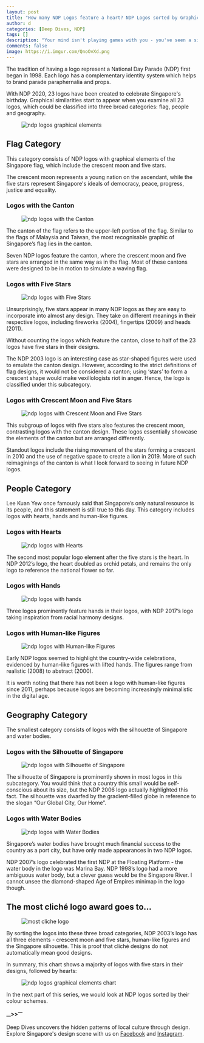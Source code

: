 ```yaml
---
layout: post
title: "How many NDP Logos feature a heart? NDP Logos sorted by Graphical Elements"
author: d
categories: [Deep Dives, NDP]
tags: []
description: "Your mind isn't playing games with you - you've seen a similar NDP logo years ago."
comments: false
image: https://i.imgur.com/QnoOvXd.png
---
```


The tradition of having a logo represent a National Day Parade (NDP) first began in 1998. Each logo has a complementary identity system which helps to brand parade paraphernalia and props. 

With NDP 2020, 23 logos have been created to celebrate Singapore's birthday. Graphical similarities start to appear when you examine all 23 logos, which could be classified into three broad categories: flag, people and geography. 

<figure>
<img src="https://i.imgur.com/AqDG2I7.png" alt="ndp logos graphical elements">
</figure>

<h2>Flag Category</h2>
This category consists of NDP logos with graphical elements of the Singapore flag, which include the crescent moon and five stars. 

The crescent moon represents a young nation on the ascendant, while the five stars represent Singapore's ideals of democracy, peace, progress, justice and equality.

<h3>Logos with the Canton</h3>
<figure>
<img src="https://i.imgur.com/eU49lzu.png" alt="ndp logos with the Canton">
</figure>
The canton of the flag refers to the upper-left portion of the flag. Similar to the flags of Malaysia and Taiwan, the most recognisable graphic of Singapore’s flag lies in the canton. 

Seven NDP logos feature the canton, where the crescent moon and five stars are arranged in the same way as in the flag. Most of these cantons were designed to be in motion to simulate a waving flag. 

<h3>Logos with Five Stars</h3>
<figure>
<img src="https://i.imgur.com/NrQHAXx.png" alt="ndp logos with Five Stars">
</figure>
Unsurprisingly, five stars appear in many NDP logos as they are easy to incorporate into almost any design. They take on different meanings in their respective logos, including fireworks (2004), fingertips (2009) and heads (2011).

Without counting the logos which feature the canton, close to half of the 23 logos have five stars in their designs. 

The NDP 2003 logo is an interesting case as star-shaped figures were used to emulate the canton design. However, according to the strict definitions of flag designs, it would not be considered a canton; using ‘stars’ to form a crescent shape would make vexillologists riot in anger. Hence, the logo is classified under this subcategory.

<h3>Logos with Crescent Moon and Five Stars</h3>
<figure>
<img src="https://i.imgur.com/EwEkJID.png" alt="ndp logos with Crescent Moon and Five Stars">
</figure>
This subgroup of logos with five stars also features the crescent moon, contrasting logos with the canton design. These logos essentially showcase the elements of the canton but are arranged differently. 

Standout logos include the rising movement of the stars forming a crescent in 2010 and the use of negative space to create a lion in 2019. More of such reimaginings of the canton is what I look forward to seeing in future NDP logos. 

<h2>People Category</h2>
Lee Kuan Yew once famously said that Singapore’s only natural resource is its people, and this statement is still true to this day. This category includes logos with hearts, hands and human-like figures.

<h3>Logos with Hearts</h3>
<figure>
<img src="https://i.imgur.com/Q4YDzXl.png" alt="ndp logos with Hearts">
</figure>
The second most popular logo element after the five stars is the heart. In NDP 2012’s logo, the heart doubled as orchid petals, and remains the only logo to reference the national flower so far. 

<h3>Logos with Hands</h3>
<figure>
<img src="https://i.imgur.com/TrukzET.png" alt="ndp logos with hands">
</figure>
Three logos prominently feature hands in their logos, with NDP 2017’s logo taking inspiration from racial harmony designs.

<h3>Logos with Human-like Figures</h3>
<figure>
<img src="https://i.imgur.com/8Rz8ZtK.png" alt="ndp logos with Human-like Figures">
</figure>
Early NDP logos seemed to highlight the country-wide celebrations, evidenced by human-like figures with lifted hands. The figures range from realistic (2008) to abstract (2000). 

It is worth noting that there has not been a logo with human-like figures since 2011, perhaps because logos are becoming increasingly minimalistic in the digital age. 

<h2>Geography Category</h2>
The smallest category consists of logos with the silhouette of Singapore and water bodies.

<h3>Logos with the Silhouette of Singapore</h3>
<figure>
<img src="https://i.imgur.com/gibxhNL.png" alt="ndp logos with Silhouette of Singapore">
</figure>
The silhouette of Singapore is prominently shown in most logos in this subcategory. You would think that a country this small would be self-conscious about its size, but the NDP 2006 logo actually highlighted this fact. The silhouette was dwarfed by the gradient-filled globe in reference to the slogan “Our Global City, Our Home”. 

<h3>Logos with Water Bodies</h3>
<figure>
<img src="https://i.imgur.com/QDc3P6D.png" alt="ndp logos with Water Bodies">
</figure>
Singapore’s water bodies have brought much financial success to the country as a port city, but have only made appearances in two NDP logos.

NDP 2007’s logo celebrated the first NDP at the Floating Platform - the water body in the logo was Marina Bay. NDP 1998’s logo had a more ambiguous water body, but a clever guess would be the Singapore River. I cannot unsee the diamond-shaped Age of Empires minimap in the logo though.

<h2>The most cliché logo award goes to...</h2>
<figure>
<img src="https://i.imgur.com/1fUvF9M.png" alt="most cliche logo">
</figure>

By sorting the logos into these three broad categories, NDP 2003’s logo has all three elements - crescent moon and five stars, human-like figures and the Singapore silhouette. This is proof that cliché designs do not automatically mean good designs. 

In summary, this chart shows a majority of logos with five stars in their designs, followed by hearts:

<figure>
<img src="https://i.imgur.com/UXZIxRu.png" alt="ndp logos graphical elements chart">
</figure>

In the next part of this series, we would look at NDP logos sorted by their colour schemes. 

<strong><sub>—</sub>><sub></sub>><sup>—</sup></strong>

Deep Dives uncovers the hidden patterns of local culture through design. Explore Singapore's design scene with us on <a href="https://www.facebook.com/designinsingapore/">Facebook</a> and <a href="https://www.instagram.com/designinsingapore/">Instagram</a>. 
